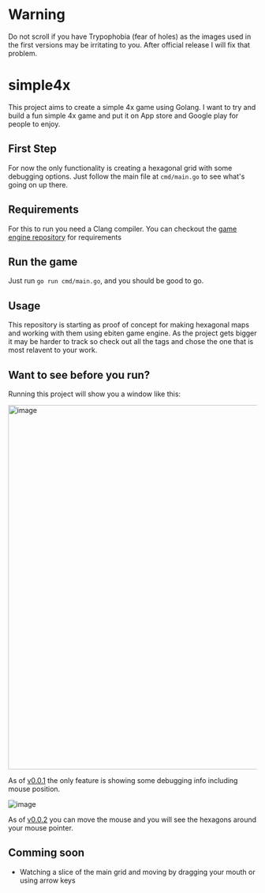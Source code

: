 # Warning
Do not scroll if you have Trypophobia (fear of holes) as the images used in the first versions may be irritating to you. After official release I will fix that problem.

# simple4x
This project aims to create a simple 4x game using Golang. I want to try and build a fun simple 4x game and put it on App store and Google play for people to enjoy.

## First Step
For now the only functionality is creating a hexagonal grid with some debugging options. Just follow the main file at `cmd/main.go` to see what's going on up there.

## Requirements
For this to run you need a Clang compiler. You can checkout the [game engine repository](github.com/hajimehoshi/ebiten) for requirements

## Run the game
Just run `go run cmd/main.go`, and you should be good to go.

## Usage
This repository is starting as proof of concept for making hexagonal maps and working with them using ebiten game engine. As the project gets bigger it may be harder to track so check out all the tags and chose the one that is most relavent to your work.

## Want to see before you run?
Running this project will show you a window like this:

<img width="737" alt="image" src="https://user-images.githubusercontent.com/62159226/223891453-fa6a335a-9583-4641-9ceb-b1c41cb474d6.png">

As of [v0.0.1](https://github.com/MehrdadMiri/simple4x/blob/v0.0.1) the only feature is showing some debugging info including mouse position.

![image](https://user-images.githubusercontent.com/62159226/224164625-265eb558-d0ca-455e-a9eb-8bb36a7e2bc0.png)

As of [v0.0.2](https://github.com/MehrdadMiri/simple4x/blob/v0.0.2) you can move the mouse and you will see the hexagons around your mouse pointer.

## Comming soon
* Watching a slice of the main grid and moving by dragging your mouth or using arrow keys
